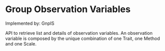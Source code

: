# Group Observation Variables

Implemented by: GnpIS

API to retrieve list and details of observation variables. An observation variable is composed by the unique combination of one Trait, one Method and one Scale.
